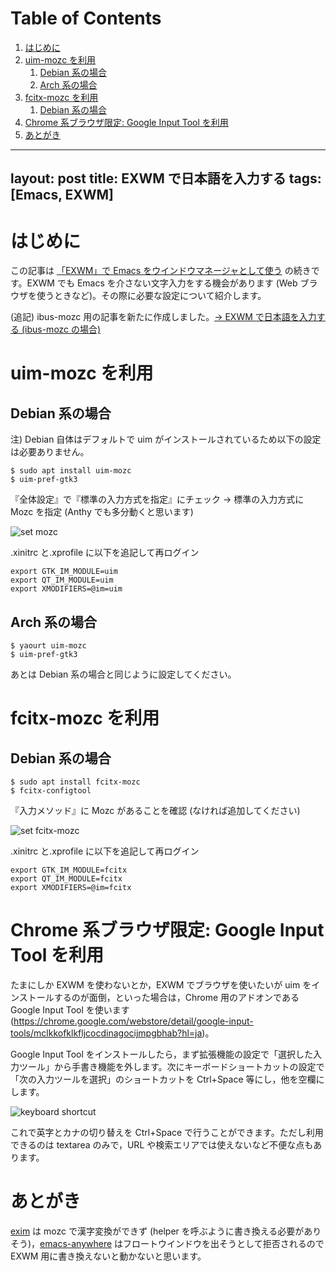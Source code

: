 
# Table of Contents

1.  [はじめに](#org54234fc)
2.  [uim-mozc を利用](#orgd6124a4)
    1.  [Debian 系の場合](#org4965b84)
    2.  [Arch 系の場合](#orgfbcd3e8)
3.  [fcitx-mozc を利用](#org647becb)
    1.  [Debian 系の場合](#org0434fd8)
4.  [Chrome 系ブラウザ限定: Google Input Tool を利用](#org9573c99)
5.  [あとがき](#orgaa96244)

---
layout: post
title: EXWM で日本語を入力する
tags: [Emacs, EXWM]
---

<a id="org54234fc"></a>

# はじめに

この記事は [「EXWM」で Emacs をウインドウマネージャとして使う](https://jamcha-aa.github.io/2018/03/08/exwm.html) の続きです。EXWM でも Emacs を介さない文字入力をする機会があります (Web ブラウザを使うときなど)。その際に必要な設定について紹介します。

(追記) ibus-mozc 用の記事を新たに作成しました。[→ EXWM で日本語を入力する (ibus-mozc の場合)](https://jamcha-aa.github.io/2018/04/27/exwm-ibus.html)


<a id="orgd6124a4"></a>

# uim-mozc を利用


<a id="org4965b84"></a>

## Debian 系の場合

注) Debian 自体はデフォルトで uim がインストールされているため以下の設定は必要ありません。

    $ sudo apt install uim-mozc
    $ uim-pref-gtk3

『全体設定』で『標準の入力方式を指定』にチェック → 標準の入力方式に Mozc を指定 (Anthy でも多分動くと思います)

![set mozc](02.png)

.xinitrc と.xprofile に以下を追記して再ログイン

    export GTK_IM_MODULE=uim
    export QT_IM_MODULE=uim
    export XMODIFIERS=@im=uim


<a id="orgfbcd3e8"></a>

## Arch 系の場合

    $ yaourt uim-mozc
    $ uim-pref-gtk3

あとは Debian 系の場合と同じように設定してください。


<a id="org647becb"></a>

# fcitx-mozc を利用


<a id="org0434fd8"></a>

## Debian 系の場合

    $ sudo apt install fcitx-mozc
    $ fcitx-configtool

『入力メソッド』に Mozc があることを確認 (なければ追加してください)

![set fcitx-mozc](fcitx.png)

.xinitrc と.xprofile に以下を追記して再ログイン

    export GTK_IM_MODULE=fcitx
    export QT_IM_MODULE=fcitx
    export XMODIFIERS=@im=fcitx


<a id="org9573c99"></a>

# Chrome 系ブラウザ限定: Google Input Tool を利用

たまにしか EXWM を使わないとか，EXWM でブラウザを使いたいが uim をインストールするのが面倒，といった場合は，Chrome 用のアドオンである Google Input Tool を使います (<https://chrome.google.com/webstore/detail/google-input-tools/mclkkofklkfljcocdinagocijmpgbhab?hl=ja>)。

Google Input Tool をインストールしたら，まず拡張機能の設定で「選択した入力ツール」から手書き機能を外します。次にキーボードショートカットの設定で「次の入力ツールを選択」のショートカットを Ctrl+Space 等にし，他を空欄にします。

![keyboard shortcut](01.png)

これで英字とカナの切り替えを Ctrl+Space で行うことができます。ただし利用できるのは textarea のみで，URL や検索エリアでは使えないなど不便な点もあります。


<a id="orgaa96244"></a>

# あとがき

[exim](https://github.com/ch11ng/exim/) は mozc で漢字変換ができず (helper を呼ぶように書き換える必要がありそう)，[emacs-anywhere](https://github.com/zachcurry/emacs-anywhere) はフロートウインドウを出そうとして拒否されるので EXWM 用に書き換えないと動かないと思います。

